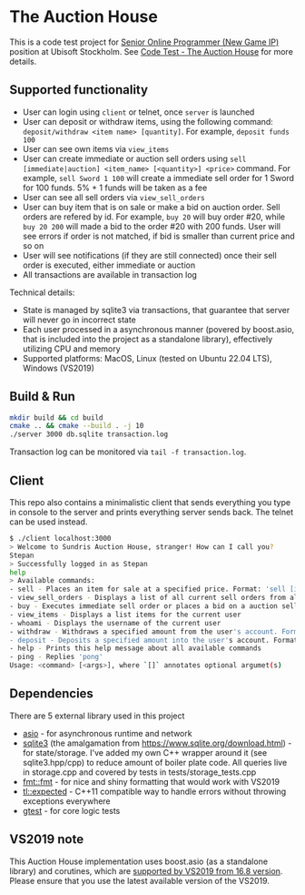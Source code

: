 # The Auction House

This is a code test project for [Senior Online Programmer (New Game IP)](https://www.ubisoft.com/en-us/company/careers/search/743999932289413-senior-online-programmer-new-game-ip-) position at Ubisoft Stockholm. See [Code Test - The Auction House](docs/Online%20Code%20Test%20-%20Auction%20House.pdf) for more details.

## Supported functionality

- User can login using `client` or telnet, once `server` is launched
- User can deposit or withdraw items, using the following command: `deposit/withdraw <item name> [quantity]`. For example, `deposit funds 100`
- User can see own items via `view_items`
- User can create immediate or auction sell orders using `sell [immediate|auction] <item_name> [<quantity>] <price>` command. For example, `sell Sword 1 100` will create a immediate sell order for 1 Sword for 100 funds. 5% + 1 funds will be taken as a fee
- User can see all sell orders via `view_sell_orders`
- User can buy item that is on sale or make a bid on auction order. Sell orders are refered by id. For example, `buy 20` will buy order #20, while `buy 20 200` will made a bid to the order #20 with 200 funds. User will see errors if order is not matched, if bid is smaller than current price and so on
- User will see notifications (if they are still connected) once their sell order is executed, either immediate or auction
- All transactions are available in transaction log

Technical details:

- State is managed by sqlite3 via transactions, that guarantee that server will never go in incorrect state
- Each user processed in a asynchronous manner (povered by boost.asio, that is included into the project as a standalone library), effectively utilizing CPU and memory
- Supported platforms: MacOS, Linux (tested on Ubuntu 22.04 LTS), Windows (VS2019)

## Build & Run

```sh
mkdir build && cd build
cmake .. && cmake --build . -j 10
./server 3000 db.sqlite transaction.log
```

Transaction log can be monitored via `tail -f transaction.log`.

## Client

This repo also contains a minimalistic client that sends everything you type in console to the server and prints everything server sends back. The telnet can be used instead.

```sh
$ ./client localhost:3000
> Welcome to Sundris Auction House, stranger! How can I call you?
Stepan
> Successfully logged in as Stepan
help
> Available commands:
- sell - Places an item for sale at a specified price. Format: 'sell [immediate|auction] <item_name> [<quantity>] <price>'
- view_sell_orders - Displays a list of all current sell orders from all users
- buy - Executes immediate sell order or places a bid on a auction sell order. Format: 'buy <sell_order_id> [<bid>]'
- view_items - Displays a list items for the current user
- whoami - Displays the username of the current user
- withdraw - Withdraws a specified amount from the user's account. Format: 'withdraw <item name> [<quantity>]'
- deposit - Deposits a specified amount into the user's account. Format: 'deposit <item name> [<quantity>]'
- help - Prints this help message about all available commands
- ping - Replies 'pong'
Usage: <command> [<args>], where `[]` annotates optional argumet(s)

```

## Dependencies

There are 5 external library used in this project

- [asio](https://github.com/chriskohlhoff/asio) - for asynchronous runtime and network
- [sqlite3](deps/sqlite3/) (the amalgamation from <https://www.sqlite.org/download.html>) - for state/storage. I've added my own C++ wrapper around it (see sqlite3.hpp/cpp) to reduce amount of boiler plate code. All queries live in storage.cpp and covered by tests in tests/storage_tests.cpp
- [fmt::fmt](https://github.com/fmtlib/fmt) - for nice and shiny formatting that would work with VS2019
- [tl::expected](https://github.com/TartanLlama/expected) - C++11 compatible way to handle errors without throwing exceptions everywhere
- [gtest](https://github.com/google/googletest) - for core logic tests

## VS2019 note

This Auction House implementation uses boost.asio (as a standalone library) and corutines, which are [supported by VS2019 from 16.8 version](https://learn.microsoft.com/en-us/cpp/overview/visual-cpp-language-conformance?view=msvc-170). Please ensure that you use the latest available version of the VS2019.
